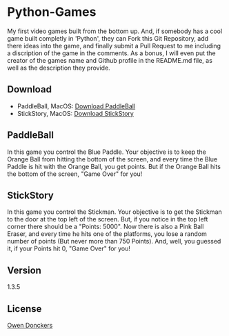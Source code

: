 Python-Games
============
My first video games built from the bottom up. And, if somebody has a cool game built completly in 'Python', they can Fork this Git Repository, add there ideas into the game, and finally submit a Pull Request to me including a discription of the game in the comments. As a bonus, I will even put the creator of the games name and Github profile in the README.md file, as well as the description they provide.

Download
--------
 - PaddleBall, MacOS: [Download PaddleBall]
 - StickStory, MacOS: [Download StickStory]

PaddleBall
----------
In this game you control the Blue Paddle. Your objective is to keep the Orange Ball from hitting the bottom of the screen, and every time the Blue Paddle is hit with the Orange Ball, you get points. But if the Orange Ball hits the bottom of the screen, "Game Over" for you!

StickStory
----------
In this game you control the Stickman. Your objective is to get the Stickman to the door at the top left of the screen. But, if you notice in the top left corner there should be a "Points: 5000". Now there is also a Pink Ball Eraser, and every time he hits one of the platforms, you lose a random number of points (But never more than 750 Points). And, well, you guessed it, if your Points hit 0, "Game Over" for you!

Version
-------
1.3.5

License
-------
[Owen Donckers]

[Download PaddleBall]:https://github.com/odonckers/Python-Games/blob/master/PaddleBall/Py2app/PaddleBall.tar.gz?raw=true
[Download StickStory]:https://github.com/odonckers/Python-Games/blob/master/Sticktory/Py2app/StickStory.tar.gz?raw=true
[Owen Donckers]:https://github.com/odonckers/Python-Games/blob/master/LICENSE.md
